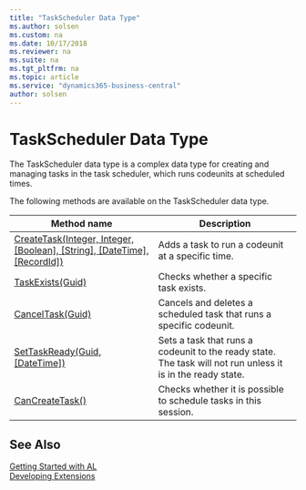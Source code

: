 ```yaml
---
title: "TaskScheduler Data Type"
ms.author: solsen
ms.custom: na
ms.date: 10/17/2018
ms.reviewer: na
ms.suite: na
ms.tgt_pltfrm: na
ms.topic: article
ms.service: "dynamics365-business-central"
author: solsen
---
```

[//]: # (START>DO_NOT_EDIT)
[//]: # (IMPORTANT:Do not edit any of the content between here and the END>DO_NOT_EDIT.)
[//]: # (Any modifications should be made in the .xml files in the ModernDev repo.)
# TaskScheduler Data Type
The TaskScheduler data type is a complex data type for creating and managing tasks in the task scheduler, which runs codeunits at scheduled times.

The following methods are available on the TaskScheduler data type.


|Method name|Description|
|-----------|-----------|
|[CreateTask(Integer, Integer, [Boolean], [String], [DateTime], [RecordId])](taskscheduler-createtask-method.md)|Adds a task to run a codeunit at a specific time.|
|[TaskExists(Guid)](taskscheduler-taskexists-method.md)|Checks whether a specific task exists.|
|[CancelTask(Guid)](taskscheduler-canceltask-method.md)|Cancels and deletes a scheduled task that runs a specific codeunit.|
|[SetTaskReady(Guid, [DateTime])](taskscheduler-settaskready-method.md)|Sets a task that runs a codeunit to the ready state. The task will not run unless it is in the ready state.|
|[CanCreateTask()](taskscheduler-cancreatetask-method.md)|Checks whether it is possible to schedule tasks in this session.|


[//]: # (IMPORTANT: END>DO_NOT_EDIT)
## See Also  
[Getting Started with AL](../devenv-get-started.md)  
[Developing Extensions](../devenv-dev-overview.md)  
